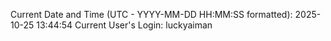 Current Date and Time (UTC - YYYY-MM-DD HH:MM:SS formatted): 2025-10-25 13:44:54
Current User's Login: luckyaiman
